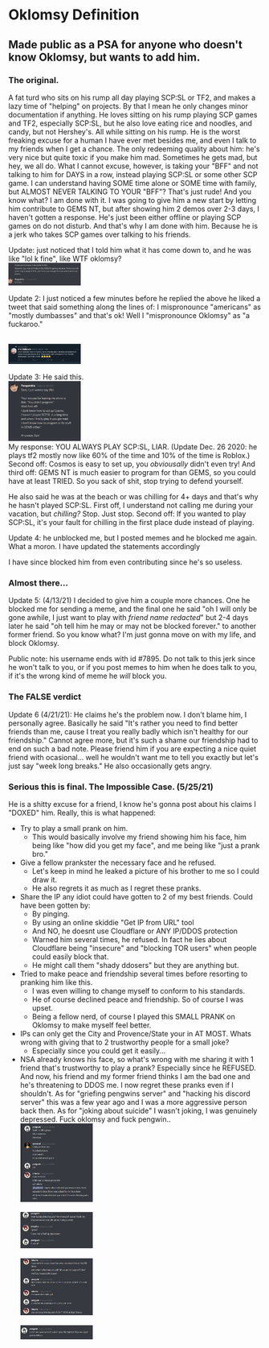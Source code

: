 # Oklomsy Definition
## Made public as a PSA for anyone who doesn't know Oklomsy, but wants to add him.

### The original.
A fat turd who sits on his rump all day playing SCP:SL or TF2, and makes a lazy time of "helping" on projects. By that I mean he only changes minor documentation if anything. He loves sitting on his rump playing SCP games and TF2, especially SCP:SL, but he also love eating rice and noodles, and candy, but not Hershey's. All while sitting on his rump. He is the worst freaking excuse for a human I have ever met besides me, and even I talk to my friends when I get a chance. The only redeeming quality about him: he's very nice but quite toxic if you make him mad. Sometimes he gets mad, but hey, we all do. What I cannot excuse, however, is taking your "BFF" and not talking to him for DAYS in a row, instead playing SCP:SL or some other SCP game. I can understand having SOME time alone or SOME time with family, but ALMOST NEVER TALKING TO YOUR "BFF"? That's just rude! And you know what? I am done with it. I was going to give him a new start by letting him contribute to GEMS NT, but after showing him 2 demos over 2-3 days,  I haven't gotten a response. He's just been either offline or playing SCP games on do not disturb. And that's why I am done with him. Because he is a jerk who takes SCP games over talking to his friends.

Update: just noticed that I told him what it has come down to, and he was like "lol k fine", like WTF oklomsy?
<br><img src="wtfoklomsywhy.PNG" style="width: 15vw;"><br>

Update 2: I just noticed a few minutes before he replied the above he liked a tweet that said something along the lines of: I mispronounce "americans" as "mostly dumbasses" and that's ok! Well I "mispronounce Oklomsy" as "a fuckaroo."

<br><img src="efufbufiefebiu.PNG" style="width: 15vw;"><br>

Update 3: He said this.
<br><img src="aifsdf.PNG" style="width: 15vw;"><br>
My response: YOU ALWAYS PLAY SCP:SL, LIAR. (Update Dec. 26 2020: he plays tf2 mostly now like 60% of the time and 10% of the time is Roblox.) Second off: Cosmos is easy to set up, you *obviousally* didn't even try! And third off: GEMS NT is much easier to program for than GEMS, so you could have at least TRIED. So you sack of shit, stop trying to defend yourself.

He also said he was at the beach or was chilling for 4+ days and that's why he hasn't played SCP:SL. First off, I understand not calling me during your vacation, but *chilling?* Stop. Just stop. Second off: If you wanted to play SCP:SL, it's your fault for chilling in the first place dude instead of playing.


Update 4: he unblocked me, but I posted memes and he blocked me again. What a moron. I have updated the statements accordingly

I have since blocked him from even contributing since he's so useless.

### Almost there...

Update 5: (4/13/21) I decided to give him a couple more chances. One he blocked me for sending a meme, and the final one he said "oh I will only be gone awhile, I just want to play with *friend name redacted*" but 2-4 days later he said "oh tell him he may or may not be blocked forever." to another former friend. So you know what? I'm just gonna move on with my life, and block Oklomsy. 

Public note: his username ends with id #7895. Do not talk to this jerk since he won't talk to you, or if you post memes to him when he does talk to you, if it's the wrong kind of meme he *will* block you.


### The FALSE verdict
Update 6 (4/21/21): He claims he's the problem now. I don't blame him, I personally agree. Basically he said "It's rather you need to find better friends than me, cause I treat you really badly which isn't healthy for our friendship." Cannot agree more, but it's such a shame our friendship had to end on such a bad note. Please friend him if you are expecting a nice quiet friend with ocasional... well he wouldn't want me to tell you exactly but let's just say "week long breaks." He also occasionally gets angry.

### Serious this is final. The Impossible Case. (5/25/21)
He is a shitty excuse for a friend, I know he's gonna post about his claims I "DOXED" him. Really, this is what happened:
* Try to play a small prank on him.
  * This would basically involve my friend showing him his face, him being like "how did you get my face", and me being like "just a prank bro."
* Give a fellow prankster the necessary face and he refused.
  * Let's keep in mind he leaked a picture of his brother to me so I could draw it.
  * He also regrets it as much as I regret these pranks.
* Share the IP any idiot could have gotten to 2 of my best friends. Could have been gotten by:
  * By pinging.
  * By using an online skiddie "Get IP from URL" tool
  * And NO, he doesnt use Cloudflare or ANY IP/DDOS protection
  * Warned him several times, he refused. In fact he lies about Cloudflare being "insecure" and "blocking TOR users" when people could easily block that.
  * He might call them "shady ddosers" but they are anything but.
* Tried to make peace and friendship several times before resorting to pranking him like this.
  * I was even willing to change myself to conform to his standards.
  * He of course declined peace and friendship. So of course I was upset.
  * Being a fellow nerd, of course I played this SMALL PRANK on Oklomsy to make myself feel better.
* IPs can only get the City and Provence/State your in AT MOST. Whats wrong with giving that to 2 trustworthy people for a small joke?
  * Especially since you could get it easily...
* NSA already knows his face, so what's wrong with me sharing it with 1 friend that's trustworthy to play a prank? Especially since he REFUSED.
And now, his friend and my former friend thinks I am the bad one and he's threatening to DDOS me. I now regret these pranks even if I shouldn't. As for "griefing pengwins server" and "hacking his discord server" this was a few year ago and I was a more aggressive person back then. As for "joking about suicide" I wasn't joking, I was genuinely depressed. Fuck oklomsy and fuck pengwin..
<br><img src="impossible-case-1.PNG" style="width: 15vw;"><br>
<br><img src="impossible-case-4-not-joke.PNG" style="width: 15vw;"><br>
<br><img src="impossible-case-2-only-citys.PNG" style="width: 15vw;"><br>
<br><img src="impossible-case-3-ddoser.PNG" style="width: 15vw;"><br>
